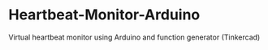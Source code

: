 # Heartbeat-Monitor-Arduino
Virtual heartbeat monitor using Arduino and function generator (Tinkercad)
